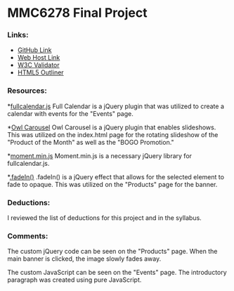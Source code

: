 # MMC6278 Final Project

### Links:

* [GitHub Link](https://github.com/paikchristina/project_final3_paik_christina)
* [Web Host Link](http://christinapaik.net/project_final3_paik_christina)
* [W3C Validator](https://validator.w3.org/check?uri=http%3A%2F%2Fchristinapaik.net%2Fproject_final3_paik_christina&charset=%28detect+automatically%29&doctype=Inline&group=0)
* [HTML5 Outliner](https://gsnedders.html5.org/outliner/process.py?url=https%3A%2F%2Fvalidator.w3.org%2Fcheck%3Furi%3Dhttp%253A%252F%252Fchristinapaik.net%252Fproject_final3_paik_christina%26charset%3D%2528detect%2Bautomatically%2529%26doctype%3DInline%26group%3D0)

### Resources:

*[fullcalendar.js]()
Full Calendar is a jQuery plugin that was utilized to create a calendar with events for the "Events" page.

*[Owl Carousel]()
Owl Carousel is a jQuery plugin that enables slideshows. This was utilized on the index.html page for the rotating slideshow of the "Product of the Month" as well as the "BOGO Promotion."

*[moment.min.js]()
Moment.min.js is a necessary jQuery library for fullcalendar.js.

*[.fadeIn()](https://api.jquery.com/fadeIn/)
.fadeIn() is a jQuery effect that allows for the selected element to fade to opaque. This was utilized on the "Products" page for the banner.

### Deductions:

I reviewed the list of deductions for this project and in the syllabus.

###  Comments:

The custom jQuery code can be seen on the "Products" page. When the main banner is clicked, the image slowly fades away.

The custom JavaScript can be seen on the "Events" page. The introductory paragraph was created using pure JavaScript.
